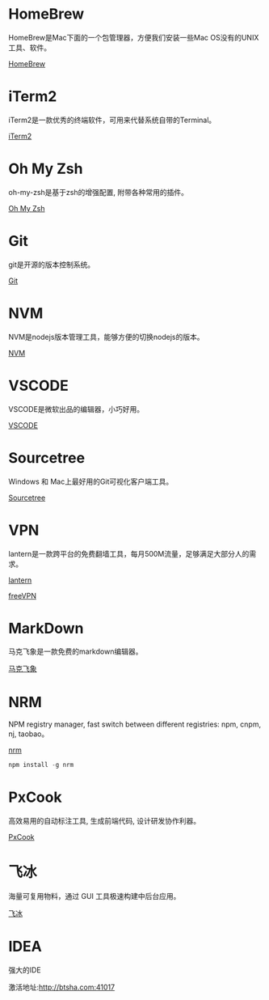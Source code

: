 # HomeBrew

HomeBrew是Mac下面的一个包管理器，方便我们安装一些Mac OS没有的UNIX工具、软件。

[HomeBrew](https://brew.sh/index_zh-cn)

# iTerm2

iTerm2是一款优秀的终端软件，可用来代替系统自带的Terminal。

[iTerm2](https://iterm2.com/index.html)

# Oh My Zsh

oh-my-zsh是基于zsh的增强配置, 附带各种常用的插件。

[Oh My Zsh](http://ohmyz.sh/)

# Git

git是开源的版本控制系统。

[Git](https://git-scm.com/)

# NVM

NVM是nodejs版本管理工具，能够方便的切换nodejs的版本。

[NVM](https://github.com/creationix/nvm)

# VSCODE

VSCODE是微软出品的编辑器，小巧好用。

[VSCODE](https://code.visualstudio.com)

# Sourcetree

Windows 和 Mac上最好用的Git可视化客户端工具。

[Sourcetree](https://www.sourcetreeapp.com)

# VPN

lantern是一款跨平台的免费翻墙工具，每月500M流量，足够满足大部分人的需求。

[lantern](https://github.com/getlantern/lantern)

[freeVPN](https://www.freevpn.pw/zh-cn)

# MarkDown

马克飞象是一款免费的markdown编辑器。

[马克飞象](https://maxiang.io)

# NRM

NPM registry manager, fast switch between different registries: npm, cnpm, nj, taobao。

[nrm](https://github.com/Pana/nrm)

```js
npm install -g nrm
```

# PxCook

高效易用的自动标注工具, 生成前端代码, 设计研发协作利器。

[PxCook](http://fancynode.com.cn/pxcook)

# 飞冰

海量可复用物料，通过 GUI 工具极速构建中后台应用。

[飞冰](https://alibaba.github.io/ice)

# IDEA

强大的IDE

激活地址:http://btsha.com:41017

